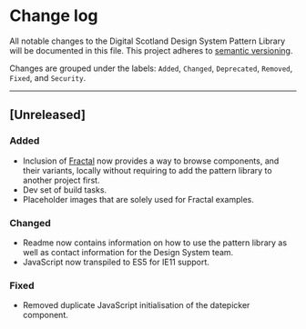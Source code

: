 # Change log

All notable changes to the Digital Scotland Design System Pattern Library will be documented in this file.
This project adheres to [semantic versioning](http://semver.org/).

Changes are grouped under the labels: `Added`, `Changed`, `Deprecated`, 
`Removed`, `Fixed`, and `Security`.

---

## [Unreleased]
### Added
- Inclusion of [Fractal](https://fractal.build/) now provides a way to browse components, and their variants, locally without requiring to add the pattern library to another project first.
- Dev set of build tasks.
- Placeholder images that are solely used for Fractal examples.
### Changed
- Readme now contains information on how to use the pattern library as well as contact information for the Design System team.
- JavaScript now transpiled to ES5 for IE11 support.
### Fixed
- Removed duplicate JavaScript initialisation of the datepicker component.